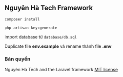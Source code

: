 ## Nguyên Hà Tech Framework

`composer install`

`php artisan key:generate`

import database từ `database/db.sql`

Duplicate file **env.example** và rename thành file **.env**

### Bản quyền
Nguyên Hà Tech and the Laravel framework [MIT license](http://opensource.org/licenses/MIT)

